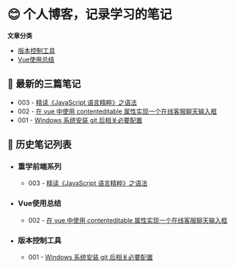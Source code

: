 # 😊 个人博客，记录学习的笔记

**文章分类**

- [版本控制工具](#版本控制工具)
- [Vue使用总结](#Vue使用总结)

## 📌 最新的三篇笔记

- 003 - [精读《JavaScript 语言精粹》之语法](https://github.com/moeacg/Learning-notes/issues/3)
- 002 - [在 vue 中使用 contenteditable 属性实现一个在线客服聊天输入框](https://github.com/moeacg/Learning-notes/issues/2)
- 001 - [Windows 系统安装 git 后相关必要配置](https://github.com/moeacg/Learning-notes/issues/1)

## 📌 历史笔记列表

- ### 重学前端系列

  - 003 - [精读《JavaScript 语言精粹》之语法](https://github.com/moeacg/Learning-notes/issues/3)

- ### Vue使用总结

  - 002 - [在 vue 中使用 contenteditable 属性实现一个在线客服聊天输入框](https://github.com/moeacg/Learning-notes/issues/2)

- ### 版本控制工具

  - 001 - [Windows 系统安装 git 后相关必要配置](https://github.com/moeacg/Learning-notes/issues/1)
